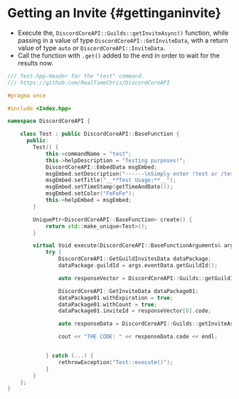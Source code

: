 Getting an Invite {#gettinganinvite}
============
- Execute the, `DiscordCoreAPI::Guilds::getInviteAsync()` function, while passing in a value of type `DiscordCoreAPI::GetInviteData`, with a return value of type `auto` or `DiscordCoreAPI::InviteData`.
- Call the function with `.get()` added to the end in order to wait for the results now.

```cpp
/// Test.hpp-Header for the "test" command.
/// https://github.com/RealTimeChris/DiscordCoreAPI

#pragma once

#include <Index.hpp>

namespace DiscordCoreAPI {

	class Test : public DiscordCoreAPI::BaseFunction {
	  public:
		Test() {
			this->commandName = "test";
			this->helpDescription = "Testing purposes!";
			DiscordCoreAPI::EmbedData msgEmbed;
			msgEmbed.setDescription("------\nSimply enter !test or /test!\n------");
			msgEmbed.setTitle("__**Test Usage:**__");
			msgEmbed.setTimeStamp(getTimeAndDate());
			msgEmbed.setColor("FeFeFe");
			this->helpEmbed = msgEmbed;
		}

		UniquePtr<DiscordCoreAPI::BaseFunction> create() {
			return std::make_unique<Test>();
		}

		virtual Void execute(DiscordCoreAPI::BaseFunctionArguments& args) {
			try {
				DiscordCoreAPI::GetGuildInvitesData dataPackage;
				dataPackage.guildId = args.eventData.getGuildId();

				auto responseVector = DiscordCoreAPI::Guilds::getGuildInvitesAsync(dataPackage).get();

				DiscordCoreAPI::GetInviteData dataPackage01;
				dataPackage01.withExpiration = true;
				dataPackage01.withCount = true;
				dataPackage01.inviteId = responseVector[0].code;

				auto responseData = DiscordCoreAPI::Guilds::getInviteAsync(dataPackage01).get();

				cout << "THE CODE: " << responseData.code << endl;


			} catch (...) {
				rethrowException("Test::execute()");
			}
		}
	};
}
```
